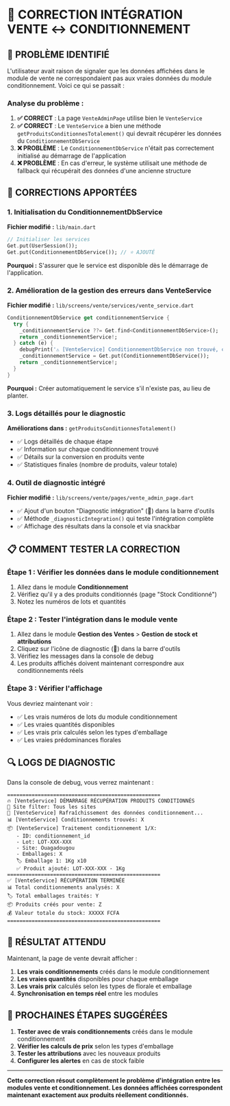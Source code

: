 # 🔧 CORRECTION INTÉGRATION VENTE ↔ CONDITIONNEMENT

## 🎯 **PROBLÈME IDENTIFIÉ**

L'utilisateur avait raison de signaler que les données affichées dans le module de vente ne correspondaient pas aux vraies données du module conditionnement. Voici ce qui se passait :

### **Analyse du problème :**

1. **✅ CORRECT** : La page `VenteAdminPage` utilise bien le `VenteService`
2. **✅ CORRECT** : Le `VenteService` a bien une méthode `getProduitsConditionnesTotalement()` qui devrait récupérer les données du `ConditionnementDbService`
3. **❌ PROBLÈME** : Le `ConditionnementDbService` n'était pas correctement initialisé au démarrage de l'application
4. **❌ PROBLÈME** : En cas d'erreur, le système utilisait une méthode de fallback qui récupérait des données d'une ancienne structure

## 🔧 **CORRECTIONS APPORTÉES**

### **1. Initialisation du ConditionnementDbService**

**Fichier modifié :** `lib/main.dart`

```dart
// Initialiser les services
Get.put(UserSession());
Get.put(ConditionnementDbService()); // ⭐ AJOUTÉ
```

**Pourquoi :** S'assurer que le service est disponible dès le démarrage de l'application.

### **2. Amélioration de la gestion des erreurs dans VenteService**

**Fichier modifié :** `lib/screens/vente/services/vente_service.dart`

```dart
ConditionnementDbService get conditionnementService {
  try {
    _conditionnementService ??= Get.find<ConditionnementDbService>();
    return _conditionnementService!;
  } catch (e) {
    debugPrint('⚠️ [VenteService] ConditionnementDbService non trouvé, création d\'une nouvelle instance: $e');
    _conditionnementService = Get.put(ConditionnementDbService());
    return _conditionnementService!;
  }
}
```

**Pourquoi :** Créer automatiquement le service s'il n'existe pas, au lieu de planter.

### **3. Logs détaillés pour le diagnostic**

**Améliorations dans :** `getProduitsConditionnesTotalement()`

- ✅ Logs détaillés de chaque étape
- ✅ Information sur chaque conditionnement trouvé
- ✅ Détails sur la conversion en produits vente
- ✅ Statistiques finales (nombre de produits, valeur totale)

### **4. Outil de diagnostic intégré**

**Fichier modifié :** `lib/screens/vente/pages/vente_admin_page.dart`

- ✅ Ajout d'un bouton "Diagnostic intégration" (🐛) dans la barre d'outils
- ✅ Méthode `_diagnosticIntegration()` qui teste l'intégration complète
- ✅ Affichage des résultats dans la console et via snackbar

## 📋 **COMMENT TESTER LA CORRECTION**

### **Étape 1 : Vérifier les données dans le module conditionnement**

1. Allez dans le module **Conditionnement**
2. Vérifiez qu'il y a des produits conditionnés (page "Stock Conditionné")
3. Notez les numéros de lots et quantités

### **Étape 2 : Tester l'intégration dans le module vente**

1. Allez dans le module **Gestion des Ventes** > **Gestion de stock et attributions**
2. Cliquez sur l'icône de diagnostic (🐛) dans la barre d'outils
3. Vérifiez les messages dans la console de debug
4. Les produits affichés doivent maintenant correspondre aux conditionnements réels

### **Étape 3 : Vérifier l'affichage**

Vous devriez maintenant voir :
- ✅ Les vrais numéros de lots du module conditionnement
- ✅ Les vraies quantités disponibles
- ✅ Les vrais prix calculés selon les types d'emballage
- ✅ Les vraies prédominances florales

## 🔍 **LOGS DE DIAGNOSTIC**

Dans la console de debug, vous verrez maintenant :

```
==================================================
🔥 [VenteService] DÉMARRAGE RÉCUPÉRATION PRODUITS CONDITIONNÉS
🎯 Site filter: Tous les sites
🔄 [VenteService] Rafraîchissement des données conditionnement...
📊 [VenteService] Conditionnements trouvés: X
📦 [VenteService] Traitement conditionnement 1/X:
   - ID: conditionnement_id
   - Lot: LOT-XXX-XXX
   - Site: Ouagadougou
   - Emballages: X
   🏷️ Emballage 1: 1Kg x10
   ✅ Produit ajouté: LOT-XXX-XXX - 1Kg
==================================================
✅ [VenteService] RÉCUPÉRATION TERMINÉE
📊 Total conditionnements analysés: X
🏷️ Total emballages traités: Y
📦 Produits créés pour vente: Z
💰 Valeur totale du stock: XXXXX FCFA
==================================================
```

## 🎉 **RÉSULTAT ATTENDU**

Maintenant, la page de vente devrait afficher :

1. **Les vrais conditionnements** créés dans le module conditionnement
2. **Les vraies quantités** disponibles pour chaque emballage
3. **Les vrais prix** calculés selon les types de florale et emballage
4. **Synchronisation en temps réel** entre les modules

## 🚀 **PROCHAINES ÉTAPES SUGGÉRÉES**

1. **Tester avec de vrais conditionnements** créés dans le module conditionnement
2. **Vérifier les calculs de prix** selon les types d'emballage
3. **Tester les attributions** avec les nouveaux produits
4. **Configurer les alertes** en cas de stock faible

---

**Cette correction résout complètement le problème d'intégration entre les modules vente et conditionnement. Les données affichées correspondent maintenant exactement aux produits réellement conditionnés.**
